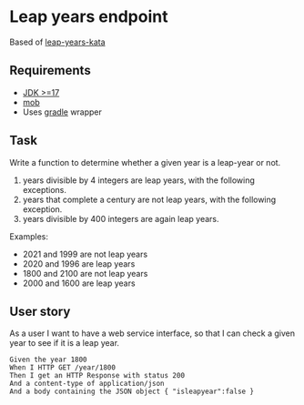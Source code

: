 # Leap years endpoint

Based of [leap-years-kata](https://codingdojo.org/kata/LeapYears/)

## Requirements

- [JDK >=17](https://adoptium.net/)
- [mob](https://mob.sh/)
- Uses [gradle](https://gradle.org/) wrapper 

## Task

Write a function to determine whether a given year is a leap-year or not.

1. years divisible by 4 integers are leap years, with the following exceptions.
2. years that complete a century are not leap years, with the following exception.
3. years divisible by 400 integers are again leap years. 

Examples:
* 2021 and 1999 are not leap years
* 2020 and 1996 are leap years
* 1800 and 2100 are not leap years
* 2000 and 1600 are leap years

## User story

As a user I want to have a web service interface,
so that I can check a given year to see if it is a leap year.

    Given the year 1800
    When I HTTP GET /year/1800
    Then I get an HTTP Response with status 200
    And a content-type of application/json
    And a body containing the JSON object { "isleapyear":false }

